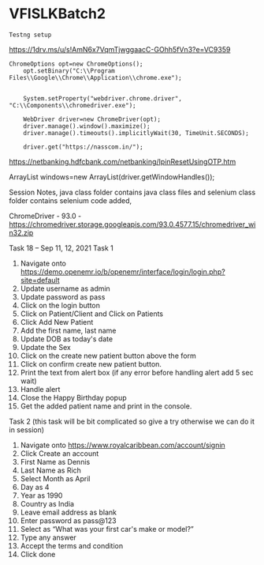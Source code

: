 # VFISLKBatch2
    
    Testng setup
   https://1drv.ms/u/s!AmN6x7VqmTjwggaacC-GOhh5fVn3?e=VC9359
    
    
    
    ChromeOptions opt=new ChromeOptions();
		opt.setBinary("C:\\Program Files\\Google\\Chrome\\Application\\chrome.exe");
		
		
		System.setProperty("webdriver.chrome.driver", "C:\\Components\\chromedriver.exe");
		
		WebDriver driver=new ChromeDriver(opt);
		driver.manage().window().maximize();
		driver.manage().timeouts().implicitlyWait(30, TimeUnit.SECONDS);
		
		driver.get("https://nasscom.in/");
    
    

https://netbanking.hdfcbank.com/netbanking/IpinResetUsingOTP.htm



ArrayList<String> windows=new ArrayList<String>(driver.getWindowHandles());


Session Notes, java class folder contains java class files and selenium class folder contains selenium code added,

ChromeDriver - 93.0 - https://chromedriver.storage.googleapis.com/93.0.4577.15/chromedriver_win32.zip
  
  
Task 18 – Sep 11, 12, 2021
Task 1 
1.	Navigate onto https://demo.openemr.io/b/openemr/interface/login/login.php?site=default 
2. Update username as admin
3. Update password as pass
4. Click on the login button
5. Click on Patient/Client and Click on Patients
6. Click Add New Patient
7. Add the first name, last name
8. Update DOB as today's date
9. Update the Sex
10. Click on the create new patient button above the form
11. Click on confirm create new patient button.
12. Print the text from alert box (if any error before handling alert add 5 sec wait)
13. Handle alert 
14. Close the Happy Birthday popup
15. Get the added patient name and print in the console.
  
  
Task 2 (this task will be bit complicated so give a try otherwise we can do it in session) 
1.	Navigate onto https://www.royalcaribbean.com/account/signin
2.	Click Create an account
3.	First Name as Dennis 
4.	Last Name as Rich
5.	Select Month as April  
6.	Day as 4
7.	Year as 1990
8.	Country as India
9.	Leave email address as blank
10.	Enter password as pass@123
11.	Select as “What was your first car's make or model?”
12.	Type any answer
13.	Accept the terms and condition 
14.	Click done 











